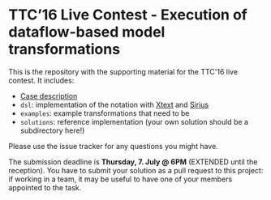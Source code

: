 # TTC’16 Live Contest - Execution of dataflow-based model transformations

This is the repository with the supporting material for the TTC'16 live contest.
It includes:

- [Case description](https://github.com/bluezio/ttc2016-live/raw/master/description/description.pdf)
- `dsl`: implementation of the notation with [Xtext](http://www.eclipse.org/Xtext/) and [Sirius](https://eclipse.org/sirius/)
- `examples`: example transformations that need to be 
- `solutions`: reference implementation (your own solution should be a subdirectory here!)

Please use the issue tracker for any questions you might have. 

The submission deadline is __Thursday, 7. July @ 6PM__ (EXTENDED until the reception).  You have to submit your solution as a pull request to this project: if working in a team, it may be useful to have one of your members appointed to the task.
